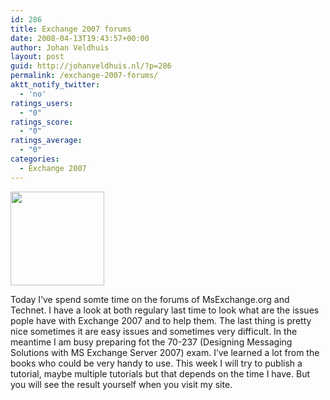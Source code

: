```yaml
---
id: 286
title: Exchange 2007 forums
date: 2008-04-13T19:43:57+00:00
author: Johan Veldhuis
layout: post
guid: http://johanveldhuis.nl/?p=286
permalink: /exchange-2007-forums/
aktt_notify_twitter:
  - 'no'
ratings_users:
  - "0"
ratings_score:
  - "0"
ratings_average:
  - "0"
categories:
  - Exchange 2007
---
```

[<img class="alignnone size-thumbnail wp-image-287" title="Technet Exchange forum" src="https://i2.wp.com/johanveldhuis.nl/wp-content/uploads/2008/04/exchangeforum-150x150.jpg?resize=150%2C150" alt="" width="150" height="150" srcset="https://i2.wp.com/johanveldhuis.nl/wp-content/uploads/2008/04/exchangeforum.jpg?resize=150%2C150&ssl=1 150w, https://i2.wp.com/johanveldhuis.nl/wp-content/uploads/D:\Web\wordpress/wp-content/uploads/2008/04/exchangeforum.jpg?zoom=2&resize=150%2C150&ssl=1 300w, https://i2.wp.com/johanveldhuis.nl/wp-content/uploads/D:\Web\wordpress/wp-content/uploads/2008/04/exchangeforum.jpg?zoom=3&resize=150%2C150&ssl=1 450w" sizes="(max-width: 150px) 100vw, 150px" data-recalc-dims="1" />](https://i2.wp.com/johanveldhuis.nl/wp-content/uploads/2008/04/exchangeforum.jpg)

Today I&#8217;ve spend somte time on the forums of MsExchange.org and Technet. I have a look at both regulary last time to look what are the issues pople have with Exchange 2007 and to help them. The last thing is pretty nice sometimes it are easy issues and sometimes very difficult. In the meantime I am busy preparing fot the 70-237 (Designing Messaging Solutions with MS Exchange Server 2007) exam. I&#8217;ve learned a lot from the books who could be very handy to use. This week I will try to publish a tutorial, maybe multiple tutorials but that depends on the time I have. But you will see the result yourself when you visit my site.